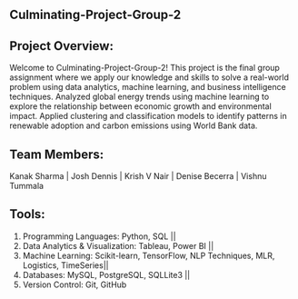 ## Culminating-Project-Group-2

## Project Overview: 
Welcome to Culminating-Project-Group-2! 
This project is the final group assignment where we apply our knowledge and skills to solve a real-world problem using data analytics, machine learning, and business intelligence techniques.
Analyzed global energy trends using machine learning to explore the relationship between economic growth and environmental impact. 
Applied clustering and classification models to identify patterns in renewable adoption and carbon emissions using World Bank data.

## Team Members: 
Kanak Sharma |
Josh Dennis |
Krish V Nair |
Denise Becerra |
Vishnu Tummala

## Tools: 
1) Programming Languages: Python, SQL ||
2) Data Analytics & Visualization: Tableau, Power BI ||
3) Machine Learning: Scikit-learn, TensorFlow, NLP Techniques, MLR, Logistics, TimeSeries||
4) Databases: MySQL, PostgreSQL, SQLLite3 ||
5) Version Control: Git, GitHub

